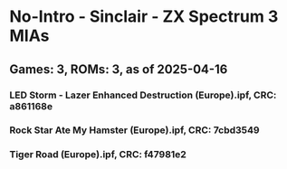 # No-Intro - Sinclair - ZX Spectrum 3 MIAs
## Games: 3, ROMs: 3, as of 2025-04-16

### LED Storm - Lazer Enhanced Destruction (Europe).ipf, CRC: a861168e
### Rock Star Ate My Hamster (Europe).ipf, CRC: 7cbd3549
### Tiger Road (Europe).ipf, CRC: f47981e2
